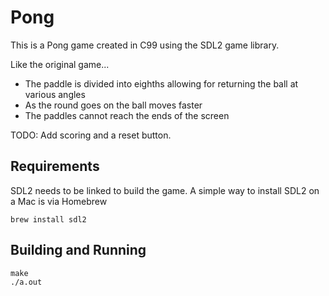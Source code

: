 # Pong
This is a Pong game created in C99 using the SDL2 game library.

Like the original game...
- The paddle is divided into eighths allowing for returning the ball at various angles
- As the round goes on the ball moves faster
- The paddles cannot reach the ends of the screen

TODO: Add scoring and a reset button.

## Requirements
SDL2 needs to be linked to build the game. A simple way to install SDL2 on a Mac is via Homebrew
```shell
brew install sdl2
```

## Building and Running
```shell
make
./a.out
```
